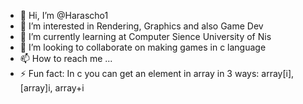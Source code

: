 - 👋 Hi, I’m @Harascho1
- 👀 I’m interested in Rendering, Graphics and also Game Dev
- 🌱 I’m currently learning at Computer Sience University of Nis 
- 💞️ I’m looking to collaborate on making games in c language
- 📫 How to reach me ...
- ⚡ Fun fact: In c you can get an element in array in 3 ways: array[i], [array]i, array+i 

<!---
Harascho1/Harascho1 is a ✨ special ✨ repository because its `README.md` (this file) appears on your GitHub profile.
You can click the Preview link to take a look at your changes.
--->
